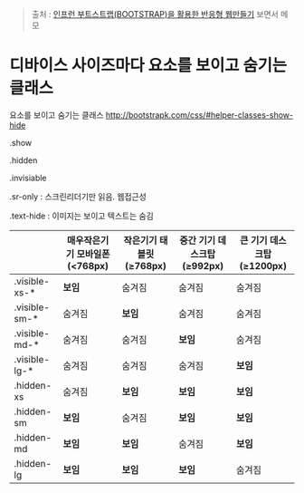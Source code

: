 > 출처 : [인프런 부트스트랩(BOOTSTRAP)을 활용한 반응형 웹만들기](https://inflearn.com) 보면서 메모

# 디바이스 사이즈마다 요소를 보이고 숨기는 클래스
요소를 보이고 숨기는 클래스
http://bootstrapk.com/css/#helper-classes-show-hide

.show

.hidden 

.invisiable

.sr-only : 스크린리더기만 읽음. 웹접근성

.text-hide : 이미지는 보이고 텍스트는 숨김


||매우작은기기 모바일폰(<768px)|작은기기 태블릿 (≥768px)|중간 기기 데스크탑 (≥992px)|큰 기기 데스크탑 (≥1200px)|
|---|---|---|---|---|
|.visible-xs-*|**보임**|숨겨짐|숨겨짐|숨겨짐|
|.visible-sm-*|숨겨짐|**보임**|숨겨짐|숨겨짐|
|.visible-md-*|숨겨짐|숨겨짐|**보임**|숨겨짐|
|.visible-lg-*|숨겨짐|숨겨짐|숨겨짐|**보임**|
|.hidden-xs|숨겨짐|**보임**|**보임**|**보임**|
|.hidden-sm|**보임**|숨겨짐|**보임**|**보임**|
|.hidden-md|**보임**|**보임**|숨겨짐|**보임**|
|.hidden-lg|**보임**|**보임**|**보임**|숨겨짐|
